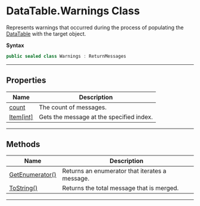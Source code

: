 # DataTable.Warnings Class

Represents warnings that occurred during the process of populating the [DataTable][] with the target object.

**Syntax**

```csharp
public sealed class Warnings : ReturnMessages
```

* * *
## Properties

Name | Description
---- | -----------
[count      ][] | The count of messages.
[Item\[int\]][] | Gets the message at the specified index.

* * *
## Methods

Name | Description
---- | -----------
[GetEnumerator()][] | Returns an enumerator that iterates a message.
[ToString()     ][] | Returns the total message that is merged.

* * *

[count]:           ./ReturnMessages.html#00
[Item\[int\]]:     ./ReturnMessages.html#01
[GetEnumerator()]: ./ReturnMessages.html#02
[ToString()]:      ./ReturnMessages.html#03

[DataTable]: ./DataTable.html
